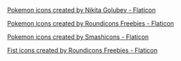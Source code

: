 <a href="https://www.flaticon.com/free-icons/pokemon" title="pokemon icons">Pokemon icons created by Nikita Golubev - Flaticon</a>

<a href="https://www.flaticon.com/free-icons/pokemon" title="pokemon icons">Pokemon icons created by Roundicons Freebies - Flaticon</a>

<a href="https://www.flaticon.com/free-icons/pokemon" title="pokemon icons">Pokemon icons created by Smashicons - Flaticon</a>

<a href="https://www.flaticon.com/free-icons/fist" title="fist icons">Fist icons created by Roundicons Freebies - Flaticon</a>